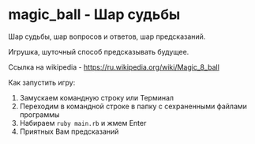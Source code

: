 # magic_ball - Шар судьбы

Шар судьбы, шар вопросов и ответов, шар предсказаний.

Игрушка, шуточный способ предсказывать будущее.

Ссылка на  wikipedia - https://ru.wikipedia.org/wiki/Magic_8_ball

Как запустить игру:
1. Замускаем командную строку или Терминал
2. Переходим в командной строке в папку с сехраненными файлами программы
3. Набираем `ruby main.rb` и жмем Enter
4. Приятных Вам предсказаний
